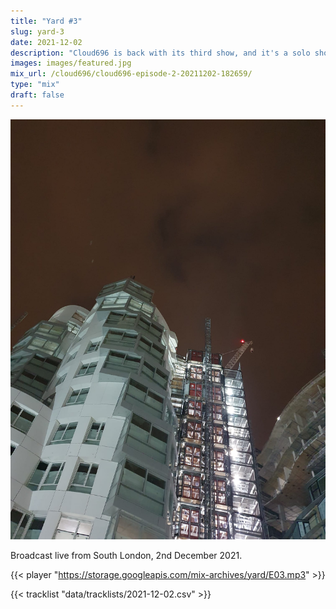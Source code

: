```yaml
---
title: "Yard #3"
slug: yard-3
date: 2021-12-02
description: "Cloud696 is back with its third show, and it's a solo show this week!"
images: images/featured.jpg
mix_url: /cloud696/cloud696-episode-2-20211202-182659/
type: "mix"
draft: false
---
```


![artwork](images/featured.jpg)

Broadcast live from South London, 2nd December 2021.

{{< player "https://storage.googleapis.com/mix-archives/yard/E03.mp3" >}}

{{< tracklist "data/tracklists/2021-12-02.csv" >}}

